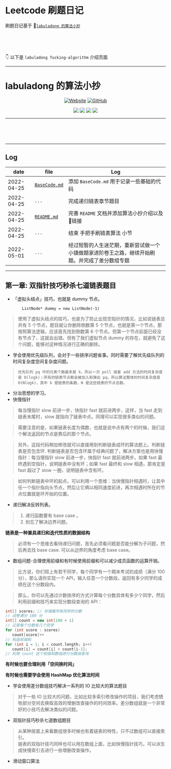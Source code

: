 # Leetcode 刷题日记

刷题日记基于 🔗[`labuladong 的算法小抄`](https://github.com/labuladong/fucking-algorithm)  
  
<br/>
<br/>
<br/>

👇 以下是 `labuladong fucking-algorithm` 介绍页面  

---

# labuladong 的算法小抄

<p align='center'>
<a href="https://labuladong.github.io/algo" target="_blank"><img alt="Website" src="https://img.shields.io/website?label=%E5%9C%A8%E7%BA%BF%E7%94%B5%E5%AD%90%E4%B9%A6&style=flat-square&down_color=blue&down_message=%E7%82%B9%E8%BF%99%E9%87%8C&up_color=blue&up_message=%E7%82%B9%E8%BF%99%E9%87%8C&url=https%3A%2F%2Flabuladong.gitee.io%2Falgo&logo=Gitea"></a>
<a href="https://github.com/labuladong/fucking-algorithm" target="_blank"><img alt="GitHub" src="https://img.shields.io/github/stars/labuladong/fucking-algorithm?label=Stars&style=flat-square&logo=GitHub"></a>
</p>

<p align='center'>
<a href="https://www.github.com/labuladong" target="_blank"><img src="https://img.shields.io/badge/作者-@labuladong-000000.svg?style=flat-square&logo=GitHub"></a>
<a href="https://www.zhihu.com/people/labuladong" target="_blank"><img src="https://img.shields.io/badge/%E7%9F%A5%E4%B9%8E-@labuladong-000000.svg?style=flat-square&logo=Zhihu"></a>
<a href="https://i.loli.net/2020/10/10/MhRTyUKfXZOlQYN.jpg" target="_blank"><img src="https://img.shields.io/badge/公众号-@labuladong-000000.svg?style=flat-square&logo=WeChat"></a>
<a href="https://space.bilibili.com/14089380" target="_blank"><img src="https://img.shields.io/badge/B站-@labuladong-000000.svg?style=flat-square&logo=Bilibili"></a>
</p>

---
<br/>
<br/>
<br/>


---


## Log

| date | file | Log|
| ---- | ---- | ----|
| 2022-04-25 | [`BaseCode.md`](./BaseCode.md) | 添加 `BaseCode.md` 用于记录一些基础的代码 |
| 2022-04-25 | `...` | 完成递归链表章节题目 |
| 2022-04-25 | [`README.md`](./README.md) | 完善 `README` 文档并添加算法小抄介绍以及🔗链接 |
| 2022-04-25 | `...` | 结束 手把手刷链表算法 小节 |
| 2022-05-01 | `...` | 经过短暂的人生迷茫期，重新尝试做一个小镇做题家进阶卷王之路，继续开始刷题。并完成了差分数组专题 |





---

## 第一章: 双指针技巧秒杀七道链表题目
  
  * 「虚拟头结点」技巧，也就是 dummy 节点。

    ```
        ListNode* dummy = new ListNode(-1)
    ```
> 使用了虚拟头结点的技巧，也是为了防止出现空指针的情况，比如说链表总共有 5 个节点，题目就让你删除倒数第 5 个节点，也就是第一个节点，那按照算法逻辑，应该首先找到倒数第 6 个节点。但第一个节点前面已经没有节点了，这就会出错。但有了我们虚拟节点 dummy 的存在，就避免了这个问题，能够对这种情况进行正确的删除。


  *  学会使用优先级队列，会对于一些排序问题省事。同时需要了解优先级队列的时间复杂度空间复杂度问题。  
> `优先队列 pq 中的元素个数最多是 k，所以一次 poll 或者 add 方法的时间复杂度是 O(logk)；所有的链表节点都会被加入和弹出 pq，所以算法整体的时间复杂度是 O(Nlogk)，其中 k 是链表的条数，N 是这些链表的节点总数。`

  * 分治思想的学习。
  * 快慢指针

> 每当慢指针 slow 前进一步，快指针 fast 就前进两步，这样，当 fast 走到链表末尾时，slow 就指向了链表中点。同理可以实现很多类似的问题。  

> 需要注意的是，如果链表长度为偶数，也就是说中点有两个的时候，我们这个解法返回的节点是靠后的那个节点。

> 另外，这段代码稍加修改就可以直接用到判断链表成环的算法题上。判断链表是否包含环. 判断链表是否包含环属于经典问题了，解决方案也是用快慢指针：每当慢指针 slow 前进一步，快指针 fast 就前进两步。如果 fast 最终遇到空指针，说明链表中没有环；如果 fast 最终和 slow 相遇，那肯定是 fast 超过了 slow 一圈，说明链表中含有环。

> 如何判断链表中环的起点，可以利用一个思维：当快慢指针相遇时，让其中任一个指针指向头节点，然后让它俩以相同速度前进，再次相遇时所在的节点位置就是环开始的位置。
  
* 递归解决反转列表。
> 1. 递归函数要有 base case 。
> 2. 别忘了解决边界问题。

**链表是一种兼具递归和迭代性质的数据结构**
> 必须有一个思维去看待递归问题，首先必须看问题是否能分解为子问题，然后再去找 base case. 可以从边界的角度考虑 base case。

* 数组问题-合理使用前缀和有时候使用前缀和可以减少成员函数的运算开销。
> 比方说，你们班上有若干同学，每个同学有一个期末考试的成绩（满分 100 分），那么请你实现一个 API，输入任意一个分数段，返回有多少同学的成绩在这个分数段内。

> 那么，你可以先通过计数排序的方式计算每个分数具体有多少个同学，然后利用前缀和技巧来实现分数段查询的 API：
 ```cpp
 int[] scores; // 存储着所有同学的分数
// 试卷满分 100 分
int[] count = new int[100 + 1]
// 记录每个分数有几个同学
for (int score : scores)
    count[score]++
// 构造前缀和
for (int i = 1; i < count.length; i++)
    count[i] = count[i] + count[i-1];
// 利用 count 这个前缀和数组进行分数段查询
```

**有时候也要合理利用「空间换时间」**  

**有时候也需要学会使用 HashMap 优化算法时间** 

* 学会使用差分数组技巧解决一系列的 IO 比较大的算法题目
> 对于一些 IO 比较大的问题，比如比较多索引修改操作的项目，我们考虑牺牲部分空间去换取高效的增删改查操作的时间效率。差分数组就是一个非常好的小技巧去解决类似的问题。

* 双指针技巧秒杀七道数组题目
> 从某种层面上来看数组很多时候也有着链表的特性，只不过数组可以直接索引。  
> 链表的双指针技巧同样也可以用在数组上面，比如快慢指针技巧，可以派生成快慢索引去进行一些增删改查操作。

* 滑动窗口算法
